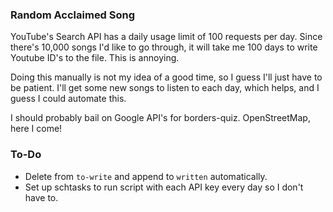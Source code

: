 ### Random Acclaimed Song

YouTube's Search API has a daily usage limit of 100 requests per day. Since there's 10,000 songs I'd like to go through, it will take me 100 days to write Youtube ID's to the file. This is annoying.

Doing this manually is not my idea of a good time, so I guess I'll just have to be patient. I'll get some new songs to listen to each day, which helps, and I guess I could automate this.

I should probably bail on Google API's for borders-quiz. OpenStreetMap, here I come!

### To-Do

* Delete from `to-write` and append to `written` automatically.
* Set up schtasks to run script with each API key every day so I don't have to.